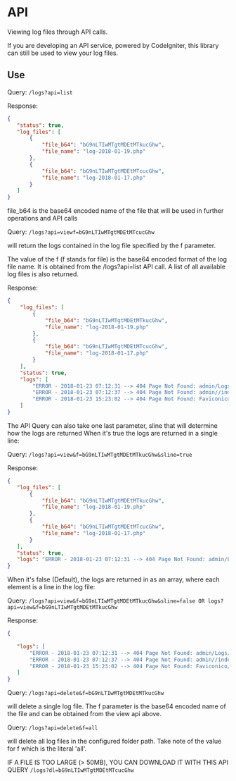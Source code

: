 # API

Viewing log files through API calls.

If you are developing an API service, powered by CodeIgniter, this library can still be used to view your log files.

## Use

Query: ```/logs?api=list```


Response:

```json
{
   "status": true,
   "log_files": [
       {
           "file_b64": "bG9nLTIwMTgtMDEtMTkucGhw",
           "file_name": "log-2018-01-19.php"
       },
       {
           "file_b64": "bG9nLTIwMTgtMDEtMTcucGhw",
           "file_name": "log-2018-01-17.php"
       }
   ]
}
```

file_b64 is the base64 encoded name of the file that will be used in further operations and API calls

Query: ```/logs?api=viewf=bG9nLTIwMTgtMDEtMTcucGhw```
    
will return the logs contained in the log file specified by the f parameter.

The value of the f (f stands for file) is the base64 encoded format of the log file name. It is obtained from the /logs?api=list API call. A list of all available log files is also returned.

Response:

```json
{
    "log_files": [
        {
            "file_b64": "bG9nLTIwMTgtMDEtMTkucGhw",
            "file_name": "log-2018-01-19.php"
        },
        {
            "file_b64": "bG9nLTIwMTgtMDEtMTcucGhw",
            "file_name": "log-2018-01-17.php"
        }
    ],
    "status": true,
    "logs": [
        "ERROR - 2018-01-23 07:12:31 --> 404 Page Not Found: admin/Logs/index",
        "ERROR - 2018-01-23 07:12:37 --> 404 Page Not Found: admin//index",
        "ERROR - 2018-01-23 15:23:02 --> 404 Page Not Found: Faviconico/index"
    ]
}
```

The API Query can also take one last parameter, sline that will determine how the logs are returned When it's true the logs are returned in a single line:

Query: ```/logs?api=view&f=bG9nLTIwMTgtMDEtMTkucGhw&sline=true```

Response:

```json
{
   "log_files": [
       {
           "file_b64": "bG9nLTIwMTgtMDEtMTkucGhw",
           "file_name": "log-2018-01-19.php"
       },
       {
           "file_b64": "bG9nLTIwMTgtMDEtMTcucGhw",
           "file_name": "log-2018-01-17.php"
       }
   ],
   "status": true,
   "logs": "ERROR - 2018-01-23 07:12:31 --> 404 Page Not Found: admin/Logs/index\r\nERROR - 2018-01-23 07:12:37 --> 404 Page Not Found: admin//index\r\nERROR - 2018-01-23 15:23:02 --> 404 Page Not Found: Faviconico/index\r\n"
}
```

When it's false (Default), the logs are returned in as an array, where each element is a line in the log file:

Query: ```/logs?api=view&f=bG9nLTIwMTgtMDEtMTkucGhw&sline=false OR logs?api=view&f=bG9nLTIwMTgtMDEtMTkucGhw```

Response:

```json
{
   
   "logs": [
       "ERROR - 2018-01-23 07:12:31 --> 404 Page Not Found: admin/Logs/index",
       "ERROR - 2018-01-23 07:12:37 --> 404 Page Not Found: admin//index",
       "ERROR - 2018-01-23 15:23:02 --> 404 Page Not Found: Faviconico/index"
   ]
}
```

Query: ```/logs?api=delete&f=bG9nLTIwMTgtMDEtMTkucGhw``` 

will delete a single log file. The f parameter is the base64 encoded name of the file and can be obtained from the view api above.

Query: ```/logs?api=delete&f=all ```

will delete all log files in the configured folder path. Take note of the value for f which is the literal 'all'.

IF A FILE IS TOO LARGE (> 50MB), YOU CAN DOWNLOAD IT WITH THIS API QUERY ```/logs?dl=bG9nLTIwMTgtMDEtMTcucGhw```